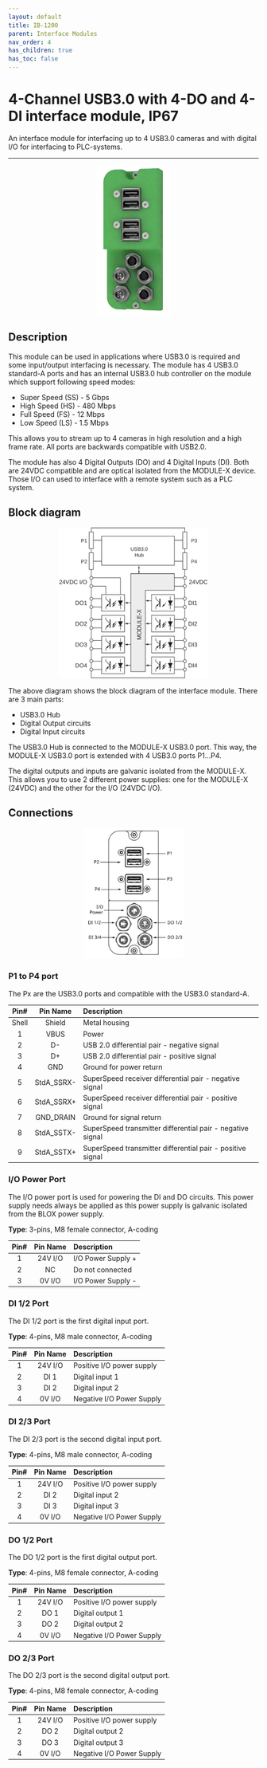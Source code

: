 ```yaml
---
layout: default
title: IB-1200 
parent: Interface Modules
nav_order: 4
has_children: true
has_toc: false
---
```


# 4-Channel USB3.0 with 4-DO and 4-DI interface module, IP67

An interface module for interfacing up to 4 USB3.0 cameras and with digital I/O for interfacing to PLC-systems.

---

<p align="center">
<img src="/assets/images/pages/interface-blox/IB-1200/IB-1200%20render.png" width="150">
</p>

## Description

This module can be used in applications where USB3.0 is required and some input/output interfacing is necessary.
The module has 4 USB3.0 standard-A ports and has an internal USB3.0 hub controller on the module which support following speed modes:
* Super Speed (SS) - 5 Gbps
* High Speed (HS) - 480 Mbps
* Full Speed (FS) - 12 Mbps
* Low Speed (LS) - 1.5 Mbps

This allows you to stream up to 4 cameras in high resolution and a high frame rate. All ports are backwards compatible with USB2.0.

The module has also 4 Digital Outputs (DO) and 4 Digital Inputs (DI).
Both are 24VDC compatible and are optical isolated from the MODULE-X device.
Those I/O can used to interface with a remote system such as a PLC system.

## Block diagram

<p align="center">
<img src="/assets/images/pages/interface-blox/IB-1200/IB-1200%20Blockdiagram.svg" width="300">
</p>

The above diagram shows the block diagram of the interface module. There are 3 main parts:
* USB3.0 Hub 
* Digital Output circuits
* Digital Input circuits

The USB3.0 Hub is connected to the MODULE-X USB3.0 port. 
This way, the MODULE-X USB3.0 port is extended with 4 USB3.0 ports P1...P4.

The digital outputs and inputs are galvanic isolated from the MODULE-X. 
This allows you to use 2 different power supplies: one for the MODULE-X (24VDC) and the other for the I/O (24VDC I/O).

## Connections

<p align="center">
<img src="/assets/images/pages/interface-blox/IB-1200/IB-1200%20connections.svg" width="200">
</p>

### P1 to P4 port

The Px are the USB3.0 ports and compatible with the USB3.0 standard-A.


| Pin#  | Pin Name   | Description                                                |
|:-----:|:----------:|:-----------------------------------------------------------|
| Shell | Shield     | Metal housing                                              |
| 1     | VBUS       | Power                                                      |
| 2     | D-         | USB 2.0 differential pair - negative signal                |
| 3     | D+         | USB 2.0 differential pair - positive signal                |
| 4     | GND        | Ground for power return                                    |
| 5     | StdA_SSRX- | SuperSpeed receiver differential pair - negative signal    |
| 6     | StdA_SSRX+ | SuperSpeed receiver differential pair - positive signal    |
| 7     | GND_DRAIN  | Ground for signal return                                   |
| 8     | StdA_SSTX- | SuperSpeed transmitter differential pair - negative signal |
| 9     | StdA_SSTX+ | SuperSpeed transmitter differential pair - positive signal |

### I/O Power Port

The I/O power port is used for powering the DI and DO circuits.
This power supply needs always be applied as this power supply is galvanic isolated from the BLOX power supply.

**Type**: 3-pins, M8 female connector, A-coding

| Pin#  | Pin Name   | Description                                                |
|:-----:|:----------:|:-----------------------------------------------------------|
| 1     | 24V I/O    | I/O Power Supply +                                         |
| 2     | NC         | Do not connected                                              |
| 3     | 0V I/O     | I/O Power Supply -                                         |

### DI 1/2 Port

The DI 1/2 port is the first digital input port.

**Type**: 4-pins, M8 male connector, A-coding

| Pin#  | Pin Name   | Description                                                |
|:-----:|:----------:|:-----------------------------------------------------------|
| 1     | 24V I/O    | Positive I/O power supply                                  |
| 2     | DI 1       | Digital input 1                                            |
| 3     | DI 2       | Digital input 2                                            |
| 4     | 0V I/O     | Negative I/O Power Supply                                  |

### DI 2/3 Port

The DI 2/3 port is the second digital input port.

**Type**: 4-pins, M8 male connector, A-coding

| Pin#  | Pin Name   | Description                                                |
|:-----:|:----------:|:-----------------------------------------------------------|
| 1     | 24V I/O    | Positive I/O power supply                                  |
| 2     | DI 2       | Digital input 2                                            |
| 3     | DI 3       | Digital input 3                                            |
| 4     | 0V I/O     | Negative I/O Power Supply                                  |

### DO 1/2 Port

The DO 1/2 port is the first digital output port.

**Type**: 4-pins, M8 female connector, A-coding

| Pin#  | Pin Name   | Description                                                |
|:-----:|:----------:|:-----------------------------------------------------------|
| 1     | 24V I/O    | Positive I/O power supply                                  |
| 2     | DO 1       | Digital output 1                                           |
| 3     | DO 2       | Digital output 2                                           |
| 4     | 0V I/O     | Negative I/O Power Supply                                  |

### DO 2/3 Port

The DO 2/3 port is the second digital output port.

**Type**: 4-pins, M8 female connector, A-coding

| Pin#  | Pin Name   | Description                                                |
|:-----:|:----------:|:-----------------------------------------------------------|
| 1     | 24V I/O    | Positive I/O power supply                                  |
| 2     | DO 2       | Digital output 2                                           |
| 3     | DO 3       | Digital output 3                                           |
| 4     | 0V I/O     | Negative I/O Power Supply                                  |



